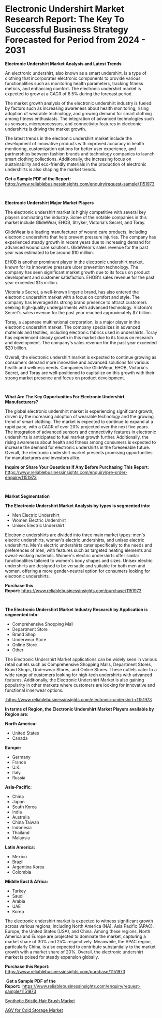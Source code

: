 <p><h1>Electronic Undershirt Market Research Report: The Key To Successful Business Strategy Forecasted for Period from 2024 - 2031</h1></p><p><strong>Electronic Undershirt Market Analysis and Latest Trends</strong></p>
<p><p>An electronic undershirt, also known as a smart undershirt, is a type of clothing that incorporates electronic components to provide various functionalities such as monitoring health parameters, tracking fitness metrics, and enhancing comfort. The electronic undershirt market is expected to grow at a CAGR of 8.5% during the forecast period.</p><p>The market growth analysis of the electronic undershirt industry is fueled by factors such as increasing awareness about health monitoring, rising adoption of wearable technology, and growing demand for smart clothing among fitness enthusiasts. The integration of advanced technologies such as sensors, microprocessors, and connectivity features in electronic undershirts is driving the market growth.</p><p>The latest trends in the electronic undershirt market include the development of innovative products with improved accuracy in health monitoring, customization options for better user experience, and partnerships between fashion brands and technology companies to launch smart clothing collections. Additionally, the increasing focus on sustainability and eco-friendly materials in the production of electronic undershirts is also shaping the market trends.</p></p>
<p><strong>Get a Sample PDF of the Report:&nbsp;</strong> <a href="https://www.reliablebusinessinsights.com/enquiry/request-sample/1151973">https://www.reliablebusinessinsights.com/enquiry/request-sample/1151973</a></p>
<p>&nbsp;</p>
<p><strong>Electronic Undershirt Major Market Players</strong></p>
<p><p>The electronic undershirt market is highly competitive with several key players dominating the industry. Some of the notable companies in this market include GlideWear, EHOB, Stryker, Victoria's Secret, and Toray.</p><p>GlideWear is a leading manufacturer of wound care products, including electronic undershirts that help prevent pressure injuries. The company has experienced steady growth in recent years due to increasing demand for advanced wound care solutions. GlideWear's sales revenue for the past year was estimated to be around $10 million.</p><p>EHOB is another prominent player in the electronic undershirt market, known for its innovative pressure ulcer prevention technology. The company has seen significant market growth due to its focus on product development and customer satisfaction. EHOB's sales revenue for the past year exceeded $15 million.</p><p>Victoria's Secret, a well-known lingerie brand, has also entered the electronic undershirt market with a focus on comfort and style. The company has leveraged its strong brand presence to attract customers seeking high-quality undergarments with advanced technology. Victoria's Secret's sales revenue for the past year reached approximately $7 billion.</p><p>Toray, a Japanese multinational corporation, is a major player in the electronic undershirt market. The company specializes in advanced materials and textiles, including electronic fabrics used in undershirts. Toray has experienced steady growth in this market due to its focus on research and development. The company's sales revenue for the past year exceeded $20 billion.</p><p>Overall, the electronic undershirt market is expected to continue growing as consumers demand more innovative and advanced solutions for various health and wellness needs. Companies like GlideWear, EHOB, Victoria's Secret, and Toray are well-positioned to capitalize on this growth with their strong market presence and focus on product development.</p></p>
<p>&nbsp;</p>
<p><strong>What Are The Key Opportunities For Electronic Undershirt Manufacturers?</strong></p>
<p><p>The global electronic undershirt market is experiencing significant growth, driven by the increasing adoption of wearable technology and the growing trend of smart clothing. The market is expected to continue to expand at a rapid pace, with a CAGR of over 20% projected over the next five years. The integration of advanced sensors and connectivity features in electronic undershirts is anticipated to fuel market growth further. Additionally, the rising awareness about health and fitness among consumers is expected to increase the demand for electronic undershirts in the foreseeable future. Overall, the electronic undershirt market presents promising opportunities for manufacturers and investors alike.</p></p>
<p><strong>Inquire or Share Your Questions If Any Before Purchasing This Report:</strong> <a href="https://www.reliablebusinessinsights.com/enquiry/pre-order-enquiry/1151973">https://www.reliablebusinessinsights.com/enquiry/pre-order-enquiry/1151973</a></p>
<p>&nbsp;</p>
<p><strong>Market Segmentation</strong></p>
<p><strong>The Electronic Undershirt Market Analysis by types is segmented into:</strong></p>
<p><ul><li>Men Electric Undershirt</li><li>Women Electric Undershirt</li><li>Unisex Electric Undershirt</li></ul></p>
<p><p>Electronic undershirts are divided into three main market types: men's electric undershirts, women's electric undershirts, and unisex electric undershirts. Men's electric undershirts cater specifically to the needs and preferences of men, with features such as targeted heating elements and sweat-wicking materials. Women's electric undershirts offer similar functionalities tailored to women's body shapes and sizes. Unisex electric undershirts are designed to be versatile and suitable for both men and women, offering a more gender-neutral option for consumers looking for electronic undershirts.</p></p>
<p><strong>Purchase this Report:&nbsp;</strong><a href="https://www.reliablebusinessinsights.com/purchase/1151973">https://www.reliablebusinessinsights.com/purchase/1151973</a></p>
<p>&nbsp;</p>
<p><strong>The Electronic Undershirt Market Industry Research by Application is segmented into:</strong></p>
<p><ul><li>Comprehensive Shopping Mall</li><li>Department Store</li><li>Brand Shop</li><li>Underwear Store</li><li>Online Store</li><li>Other</li></ul></p>
<p><p>The Electronic Undershirt Market applications can be widely seen in various retail outlets such as Comprehensive Shopping Malls, Department Stores, Brand Shops, Underwear Stores, and Online Stores. These outlets cater to a wide range of customers looking for high-tech undershirts with advanced features. Additionally, the Electronic Undershirt Market is also gaining popularity in other markets where customers are looking for innovative and functional innerwear options.</p></p>
<p><a href="https://www.reliablebusinessinsights.com/electronic-undershirt-r1151973">&nbsp;https://www.reliablebusinessinsights.com/electronic-undershirt-r1151973</a></p>
<p><strong>In terms of Region, the Electronic Undershirt Market Players available by Region are:</strong></p>
<p>
    <p> <strong> North America: </strong>
        <ul>
            <li>United States</li>
            <li>Canada</li>
        </ul>
        </p> 
    <p> <strong> Europe: </strong>
        <ul>
            <li>Germany</li>
            <li>France</li>
            <li>U.K.</li>
            <li>Italy</li>
            <li>Russia</li>
        </ul>
        </p> 
    <p> <strong> Asia-Pacific: </strong>
        <ul>
            <li>China</li>
            <li>Japan</li>
            <li>South Korea</li>
            <li>India</li>
            <li>Australia</li>
            <li>China Taiwan</li>
            <li>Indonesia</li>
            <li>Thailand</li>
            <li>Malaysia</li>
        </ul>
        </p> 
    <p> <strong> Latin America: </strong>
        <ul>
            <li>Mexico</li>
            <li>Brazil</li>
            <li>Argentina Korea</li>
            <li>Colombia</li>
        </ul>
        </p> 
    <p> <strong> Middle East & Africa: </strong>
        <ul>
            <li>Turkey</li>
            <li>Saudi</li>
            <li>Arabia</li>
            <li>UAE</li>
            <li>Korea</li>
        </ul>
    </p>
    </p>
<p><p>The electronic undershirt market is expected to witness significant growth across various regions, including North America (NA), Asia Pacific (APAC), Europe, the United States (USA), and China. Among these regions, North America and Europe are projected to dominate the market, capturing a market share of 30% and 25% respectively. Meanwhile, the APAC region, particularly China, is also expected to contribute substantially to the market growth with a market share of 20%. Overall, the electronic undershirt market is poised for steady expansion globally.</p></p>
<p><strong>Purchase this Report: </strong><a href="https://www.reliablebusinessinsights.com/purchase/1151973">https://www.reliablebusinessinsights.com/purchase/1151973</a></p>
<p>&nbsp;<strong>Get a Sample PDF of the Report:&nbsp;&nbsp;</strong><a href="https://www.reliablebusinessinsights.com/enquiry/request-sample/1151973">https://www.reliablebusinessinsights.com/enquiry/request-sample/1151973</a></p>
<p><strong></strong></p>
<p><p><a href="https://github.com/eeenafisainka/Market-Research-Report-List-1/blob/main/synthetic-bristle-hair-brush-market.md">Synthetic Bristle Hair Brush Market</a></p><p><a href="https://view.publitas.com/reportprime-1/agv-for-cold-storage-market-emerging-trends-and-future-prospects-for-period-from-2024-to-2031/">AGV for Cold Storage Market</a></p></p>